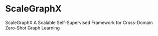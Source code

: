 # ScaleGraphX
ScaleGraphX A Scalable Self-Supervised Framework for Cross-Domain Zero-Shot Graph Learning
